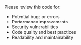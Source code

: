 Please review this code for:
- Potential bugs or errors
- Performance improvements
- Security vulnerabilities
- Code quality and best practices
- Readability and maintainability